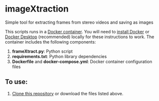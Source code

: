 # imageXtraction
 Simple tool for extracting frames from stereo videos and saving as images

This scripts runs in a [Docker container](https://www.docker.com/). You will need to [install Docker](https://www.docker.com/) or [Docker Desktop](https://www.docker.com/products/docker-desktop/) (recommended) locally for these instructions to work. The container includes the following components:
1. **frameXtract.py**: Python script
2. **requirements.txt**: Python library dependencies
3. **Dockerfile** and **docker-compose.yml**: Docker container configuration files

## To use:
1. [Clone this repository](https://docs.github.com/en/repositories/creating-and-managing-repositories/cloning-a-repository) or download the files listed above.
